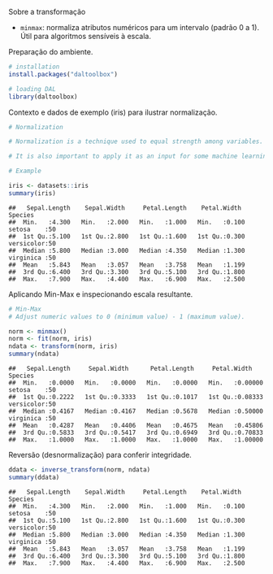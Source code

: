 Sobre a transformação
- `minmax`: normaliza atributos numéricos para um intervalo (padrão 0 a 1). Útil para algoritmos sensíveis à escala.

Preparação do ambiente.

``` r
# installation 
install.packages("daltoolbox")

# loading DAL
library(daltoolbox) 
```

Contexto e dados de exemplo (iris) para ilustrar normalização.

``` r
# Normalization

# Normalization is a technique used to equal strength among variables. 

# It is also important to apply it as an input for some machine learning methods. 

# Example

iris <- datasets::iris  
summary(iris)
```

```
##   Sepal.Length    Sepal.Width     Petal.Length    Petal.Width          Species  
##  Min.   :4.300   Min.   :2.000   Min.   :1.000   Min.   :0.100   setosa    :50  
##  1st Qu.:5.100   1st Qu.:2.800   1st Qu.:1.600   1st Qu.:0.300   versicolor:50  
##  Median :5.800   Median :3.000   Median :4.350   Median :1.300   virginica :50  
##  Mean   :5.843   Mean   :3.057   Mean   :3.758   Mean   :1.199                  
##  3rd Qu.:6.400   3rd Qu.:3.300   3rd Qu.:5.100   3rd Qu.:1.800                  
##  Max.   :7.900   Max.   :4.400   Max.   :6.900   Max.   :2.500
```

Aplicando Min-Max e inspecionando escala resultante.

``` r
# Min-Max 
# Adjust numeric values to 0 (minimum value) - 1 (maximum value).

norm <- minmax()
norm <- fit(norm, iris)
ndata <- transform(norm, iris)
summary(ndata)
```

```
##   Sepal.Length     Sepal.Width      Petal.Length     Petal.Width            Species  
##  Min.   :0.0000   Min.   :0.0000   Min.   :0.0000   Min.   :0.00000   setosa    :50  
##  1st Qu.:0.2222   1st Qu.:0.3333   1st Qu.:0.1017   1st Qu.:0.08333   versicolor:50  
##  Median :0.4167   Median :0.4167   Median :0.5678   Median :0.50000   virginica :50  
##  Mean   :0.4287   Mean   :0.4406   Mean   :0.4675   Mean   :0.45806                  
##  3rd Qu.:0.5833   3rd Qu.:0.5417   3rd Qu.:0.6949   3rd Qu.:0.70833                  
##  Max.   :1.0000   Max.   :1.0000   Max.   :1.0000   Max.   :1.00000
```

Reversão (desnormalização) para conferir integridade.

``` r
ddata <- inverse_transform(norm, ndata)
summary(ddata)
```

```
##   Sepal.Length    Sepal.Width     Petal.Length    Petal.Width          Species  
##  Min.   :4.300   Min.   :2.000   Min.   :1.000   Min.   :0.100   setosa    :50  
##  1st Qu.:5.100   1st Qu.:2.800   1st Qu.:1.600   1st Qu.:0.300   versicolor:50  
##  Median :5.800   Median :3.000   Median :4.350   Median :1.300   virginica :50  
##  Mean   :5.843   Mean   :3.057   Mean   :3.758   Mean   :1.199                  
##  3rd Qu.:6.400   3rd Qu.:3.300   3rd Qu.:5.100   3rd Qu.:1.800                  
##  Max.   :7.900   Max.   :4.400   Max.   :6.900   Max.   :2.500
```
